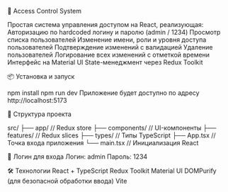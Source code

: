📖 Access Control System

Простая система управления доступом на React, реализующая:
Авторизацию по hardcoded логину и паролю (admin / 1234)
Просмотр списка пользователей
Изменение имени, роли и уровня доступа пользователей
Подтверждение изменений с валидацией
Удаление пользователей
Логирование всех изменений с отметкой времени
Интерфейс на Material UI
State-менеджмент через Redux Toolkit

📦 Установка и запуск

npm install
npm run dev
Приложение будет доступно по адресу http://localhost:5173

📂 Структура проекта

src/
├── app/                // Redux store
├── components/         // UI-компоненты
├── features/           // Redux slices
├── types/              // Типы TypeScript
├── App.tsx             // Точка входа приложения
└── main.tsx            // Инициализация React

📌 Логин для входа
Логин: admin
Пароль: 1234

🛠️ Технологии
React + TypeScript
Redux Toolkit
Material UI
DOMPurify (для безопасной обработки ввода)
Vite